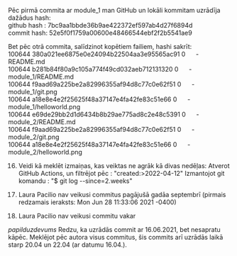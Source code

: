 Pēc pirmā commita ar module_1 man GitHub un lokāli kommitam uzrādīja dažādus hash:  
github hash : 7bc9aa1bbde36b9ae422372ef597ab4d27f6894d  
commit hash: 52e5f0f1759a00600e48466544ebf2f2b5541ae9  
  
Bet pēc otrā commita, salīdzinot kopētiem failiem, hashi sakrīt:  
100644 380a021ee6875e0e24094b22504aa3e95565ac91 0    &nbsp;&nbsp;&nbsp;&nbsp;  -  README.md  
100644 b281b84f80a9c105a774f49cd032aeb712131320 0     &nbsp;&nbsp;&nbsp;&nbsp;  - module_1/README.md  
100644 f9aad69a225be2a82996355af94d8c77c0e62f51 0    &nbsp;&nbsp;&nbsp;&nbsp;  - module_1/git.png  
100644 a18e8e4e2f25625f48a37147e4fa42fe83c51e66 0    &nbsp;&nbsp;&nbsp;&nbsp; -    module_1/helloworld.png  
100644 e69de29bb2d1d6434b8b29ae775ad8c2e48c5391 0     &nbsp;&nbsp;&nbsp;&nbsp; -  module_2/README.md  
100644 f9aad69a225be2a82996355af94d8c77c0e62f51 0   &nbsp;&nbsp;&nbsp;&nbsp; -    module_2/git.png  
100644 a18e8e4e2f25625f48a37147e4fa42fe83c51e66 0    &nbsp;&nbsp;&nbsp;&nbsp; -   module_2/helloworld.png  
  
16. Veidi kā meklēt izmaiņas, kas veiktas ne agrāk kā divas nedēļas:
Atverot GitHub Actions, un filtrējot pēc : "created:>2022-04-12"
Izmantojot git komandu : "$ git log --since=2.weeks"

18. Laura Pacilio nav veikusi commitus pagājušā gadāa septembrī (pirmais redzamais ieraksts: Mon Jun 28 11:33:06 2021 -0400)

19. Laura Pacilio nav veikusi commitu vakar

*papilduzdevums*
Redzu, ka uzrādās commit ar 16.06.2021, bet nesapratu kāpēc.
Meklējot pēc autora visus commitus, šis commits arī uzrādās laikā starp 20.04 un 22.04 (ar datumu 16.04.).
  

